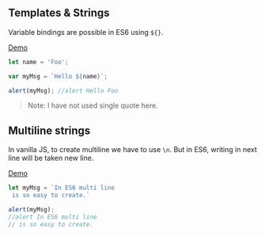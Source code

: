 ## Templates & Strings

Variable bindings are possible in ES6 using `${}`.

<a href="http://goo.gl/u4v8MF" target="_blank">Demo</a>

```javascript
let name = 'Foo';

var myMsg = `Hello ${name}`;

alert(myMsg); //alert Hello Foo
````

>Note: I have not used single quote here.

## Multiline strings

In vanilla JS, to create multiline we have to use `\n`. But in ES6, writing in next line will be taken new line.

<a href="http://goo.gl/7Zat5y" target="_blank">Demo</a>

```javascript
let myMsg = `In ES6 multi line 
 is so easy to create.`

alert(myMsg); 
//alert In ES6 multi line 
// is so easy to create.
````